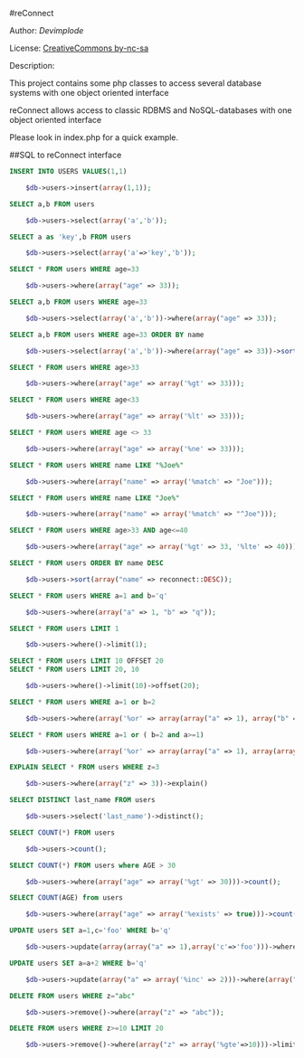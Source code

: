 #reConnect

Author: _Devimplode_

License: [CreativeCommons by-nc-sa](http://creativecommons.org/licenses/by-nc-sa/3.0/)

Description: 

This project contains some php classes to access several database systems with one object oriented interface

reConnect allows access to classic RDBMS and NoSQL-databases with one object oriented interface

Please look in index.php for a quick example.

##SQL to reConnect interface

```sql
INSERT INTO USERS VALUES(1,1)
```
```php
	$db->users->insert(array(1,1));
```

```sql
SELECT a,b FROM users
```
```php
	$db->users->select(array('a','b'));
```
```sql
SELECT a as 'key',b FROM users
```
```php
	$db->users->select(array('a'=>'key','b'));
```
```sql
SELECT * FROM users WHERE age=33
```
```php
	$db->users->where(array("age" => 33));
```
```sql
SELECT a,b FROM users WHERE age=33
```
```php
	$db->users->select(array('a','b'))->where(array("age" => 33));
```
```sql
SELECT a,b FROM users WHERE age=33 ORDER BY name
```
```php
	$db->users->select(array('a','b'))->where(array("age" => 33))->sort(array("name"));
```
```sql
SELECT * FROM users WHERE age>33
```
```php
	$db->users->where(array("age" => array('%gt' => 33)));
```
```sql
SELECT * FROM users WHERE age<33
```
```php
	$db->users->where(array("age" => array('%lt' => 33)));
```
```sql
SELECT * FROM users WHERE age <> 33
```
```php
	$db->users->where(array("age" => array('%ne' => 33)));
```
```sql
SELECT * FROM users WHERE name LIKE "%Joe%"
```
```php
	$db->users->where(array("name" => array('%match' => "Joe")));
```
```sql
SELECT * FROM users WHERE name LIKE "Joe%"
```
```php
	$db->users->where(array("name" => array('%match' => "^Joe")));
```
```sql
SELECT * FROM users WHERE age>33 AND age<=40
```
```php
	$db->users->where(array("age" => array('%gt' => 33, '%lte' => 40)));
```
```sql
SELECT * FROM users ORDER BY name DESC
```
```php
	$db->users->sort(array("name" => reconnect::DESC));
```
```sql
SELECT * FROM users WHERE a=1 and b='q'
```
```php
	$db->users->where(array("a" => 1, "b" => "q"));
```
```sql
SELECT * FROM users LIMIT 1
```
```php
	$db->users->where()->limit(1);
```
```sql
SELECT * FROM users LIMIT 10 OFFSET 20
SELECT * FROM users LIMIT 20, 10
```
```php
	$db->users->where()->limit(10)->offset(20);
```
```sql
SELECT * FROM users WHERE a=1 or b=2
```
```php
	$db->users->where(array('%or' => array(array("a" => 1), array("b" => 2))));
```
```sql
SELECT * FROM users WHERE a=1 or ( b=2 and a>=1)
```
```php
	$db->users->where(array('%or' => array(array("a" => 1), array(array("b" => 2),array("a"=>array("$gte"=>1))))));
```

```sql
EXPLAIN SELECT * FROM users WHERE z=3
```
```php
	$db->users->where(array("z" => 3))->explain()
```
```sql
SELECT DISTINCT last_name FROM users
```
```php
	$db->users->select('last_name')->distinct();
```
```sql
SELECT COUNT(*) FROM users
```
```php
	$db->users->count();
```
```sql
SELECT COUNT(*) FROM users where AGE > 30
```
```php
	$db->users->where(array("age" => array('%gt' => 30)))->count();
```
```sql
SELECT COUNT(AGE) from users
```
```php
	$db->users->where(array("age" => array('%exists' => true)))->count();
```

```sql
UPDATE users SET a=1,c='foo' WHERE b='q'
```
```php
	$db->users->update(array(array("a" => 1),array('c'=>'foo')))->where(array("b" => "q"));
```
```sql
UPDATE users SET a=a+2 WHERE b='q'
```
```php
	$db->users->update(array("a" => array('%inc' => 2)))->where(array("b" => "q"));
```

```sql
DELETE FROM users WHERE z="abc"
```
```php
	$db->users->remove()->where(array("z" => "abc"));
```
```sql
DELETE FROM users WHERE z>=10 LIMIT 20
```
```php
	$db->users->remove()->where(array("z" => array('%gte'=>10)))->limit(20);
```
